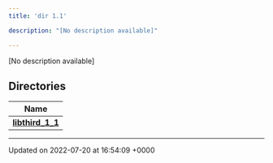 ```yaml
---
title: 'dir 1.1'

description: "[No description available]"

---
```







[No description available]

## Directories

| Name           |
| -------------- |
| **[libthird_1_1](/documentation/code/files/dir_404dddf948d639801131044e7afc9e95/#dir-libthird-1-1)**  |






-------------------------------

Updated on 2022-07-20 at 16:54:09 +0000
